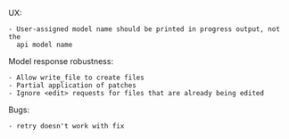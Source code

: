 
UX:

    - User-assigned model name should be printed in progress output, not the
      api model name


Model response robustness:
    
    - Allow write_file to create files
    - Partial application of patches
    - Ignore <edit> requests for files that are already being edited


Bugs:
    
    - retry doesn't work with fix

